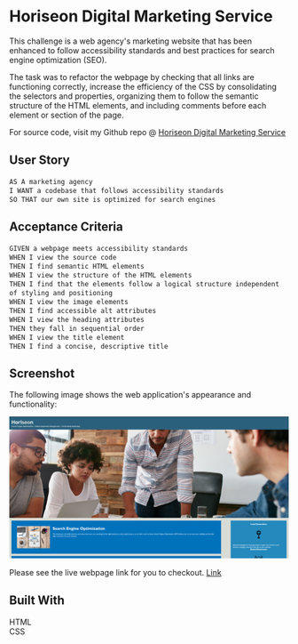 # Horiseon Digital Marketing Service 

This challenge is a web agency's marketing website that has been enhanced to follow accessibility standards and best practices for search engine optimization (SEO). 

The task was to refactor the webpage by checking that all links are functioning correctly, increase the efficiency of the CSS by consolidating the selectors and properties, organizing them to follow the semantic structure of the HTML elements, and including comments before each element or section of the page.

For source code, visit my Github repo @ [Horiseon Digital Marketing Service](https://github.com/mxrtinee/Horiseon-Digital-Marketing-Service/)

## User Story

```
AS A marketing agency
I WANT a codebase that follows accessibility standards
SO THAT our own site is optimized for search engines
```

## Acceptance Criteria

```
GIVEN a webpage meets accessibility standards
WHEN I view the source code
THEN I find semantic HTML elements
WHEN I view the structure of the HTML elements
THEN I find that the elements follow a logical structure independent of styling and positioning
WHEN I view the image elements
THEN I find accessible alt attributes
WHEN I view the heading attributes
THEN they fall in sequential order
WHEN I view the title element
THEN I find a concise, descriptive title
```

## Screenshot

The following image shows the web application's appearance and functionality:

![Horiseon Digital Marketing Service](./assets/images/Horiseon-Digital-Marketing-Service.png "Screenshot")

Please see the live webpage link for you to checkout. [Link](https://mxrtinee.github.io/Horiseon-Digital-Marketing-Service/)

## Built With
HTML<br>
CSS